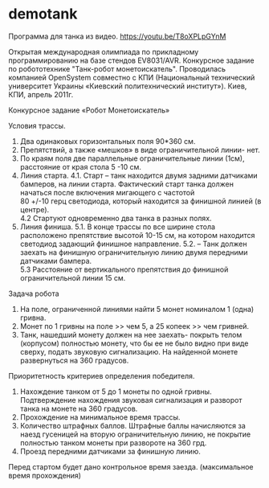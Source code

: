 # demotank
Программа для танка из видео.
https://youtu.be/T8oXPLpGYnM

Открытая международная олимпиада по прикладному программированию на базе стендов EV8031/AVR.
Конкурсное задание по робототехнике "Танк-робот монетоискатель".
Проводилась компанией OpenSystem совместно с КПИ (Национальный технический университет Украины «Киевский политехнический институт»). Киев, КПИ, апрель 2011г. 

Конкурсное задание «Робот Монетоискатель» 
 
Условия трассы. 
 
1. Два одинаковых горизонтальных поля 90*360 см. 
2. Препятствий, а также «мешков»  в виде ограничительной линии- нет. 
3. По краям поля две параллельные ограничительные линии (1см),  расстояние от края 
стола 5 -10 см. 
4. Линия старта. 
4.1. Старт – танк находится двумя задними датчиками бамперов, на линии старта. 
Фактический старт танка должен начаться после включения мигающего с частотой  
80 +/-10 герц светодиода, который находится за финишной линией (в центре).  
4.2 Стартуют одновременно два танка в разных полях. 
5. Линия финиша. 
5.1. В конце трассы по все ширине стола расположено препятствие высотой 10-15 см, на 
котором находится светодиод задающий финишное направление. 
5.2. – Танк должен заехать на финишную ограничительную линию двумя передними 
датчиками бампера.  
5.3 Расстояние от вертикального препятствия до финишной ограничительной линии 15 см. 
 
Задача робота 
1. На поле, ограниченной линиями найти 5 монет номиналом 1 (одна) гривна. 
2. Монет по 1 гривны на поле >> чем 5, а 25 копеек >> чем гривней. 
3. Танк, нашедший монету должен на нее заехать- покрыть телом (корпусом) полностью 
монету, что бы ее не было видно при виде сверху, подать звуковую сигнализацию. На 
найденной монете развернуться на 360 градусов. 
 
Приоритетность критериев определения победителя. 
 
1.  Нахождение танком от 5 до 1 монеты по одной гривны. Подтверждение 
нахождения звуковая сигнализация и разворот танка на монете на 360 градусов. 
2.  Прохождение на минимальное время трассы. 
3.  Количество штрафных баллов. Штрафные баллы начисляются за наезд гусеницей 
на вторую ограничительную линию, не покрытие полностью танком монеты при 
развороте на 360 грд. 
4.  Проезд передними датчиками за финишную линию. 
 
 
Перед стартом будет дано контрольное время заезда. (максимальное время прохождения) 
